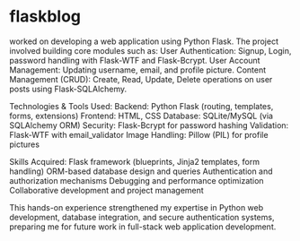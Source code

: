 # flaskblog

worked on developing a web application using Python Flask. The project involved building core modules such as:
      User Authentication: Signup, Login, password handling with Flask-WTF and Flask-Bcrypt.
      User Account Management: Updating username, email, and profile picture.
      Content Management (CRUD): Create, Read, Update, Delete operations on user posts using Flask-SQLAlchemy.

Technologies & Tools Used:
      Backend: Python Flask (routing, templates, forms, extensions)
      Frontend: HTML, CSS
      Database: SQLite/MySQL (via SQLAlchemy ORM)
      Security: Flask-Bcrypt for password hashing
      Validation: Flask-WTF with email_validator
      Image Handling: Pillow (PIL) for profile pictures

Skills Acquired:
      Flask framework (blueprints, Jinja2 templates, form handling)
      ORM-based database design and queries
      Authentication and authorization mechanisms
      Debugging and performance optimization
      Collaborative development and project management

This hands-on experience strengthened my expertise in Python web development, database integration, and secure authentication systems, preparing me for future work in full-stack web application development.
